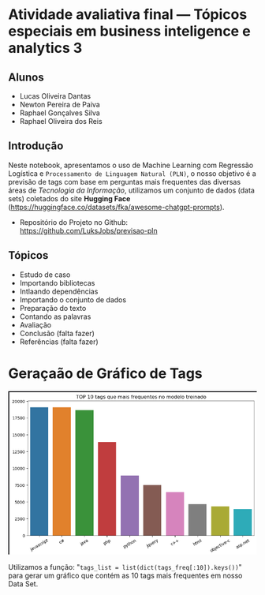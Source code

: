 # Atividade avaliativa final — Tópicos especiais em business inteligence e analytics 3

## Alunos

* Lucas Oliveira Dantas
* Newton Pereira de Paiva
* Raphael Gonçalves Silva 
* Raphael Oliveira dos Reis

## Introdução

Neste notebook, apresentamos o uso de Machine Learning com Regressão Logística e `Processamento de Linguagem Natural (PLN)`, o nosso objetivo é a previsão de tags com base em perguntas mais frequentes das diversas áreas de *Tecnologia da Informação*, utilizamos um conjunto de dados (data sets) coletados do site **Hugging Face** (https://huggingface.co/datasets/fka/awesome-chatgpt-prompts).

* Repositório do Projeto no Github: https://github.com/LuksJobs/previsao-pln

## Tópicos 

- Estudo de caso
- Importando bibliotecas
- Intlaando dependências
- Importando o conjunto de dados
- Preparação do texto
- Contando as palavras
- Avaliação
- Conclusão (falta fazer)
- Referências (falta fazer)

# Geraçaão de Gráfico de Tags

![Image Alt Text](./images/tags.png)

Utilizamos a função: "```tags_list = list(dict(tags_freq[:10]).keys())```" para gerar um gráfico que contém as 10 tags mais frequentes em nosso Data Set.